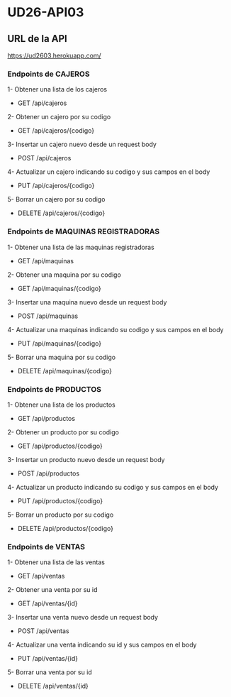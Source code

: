 # UD26-API03

## URL de la API

https://ud2603.herokuapp.com/

### Endpoints de CAJEROS

  1- Obtener una lista de los cajeros
  - GET /api/cajeros
  
  2- Obtener un cajero por su codigo
  - GET /api/cajeros/{codigo}
  
  3- Insertar un cajero nuevo desde un request body
  - POST /api/cajeros
  
  4- Actualizar un cajero indicando su codigo y sus campos en el body
  - PUT /api/cajeros/{codigo}
  
  5- Borrar un cajero por su codigo 
  - DELETE /api/cajeros/{codigo}

### Endpoints de MAQUINAS REGISTRADORAS

  1- Obtener una lista de las maquinas registradoras
  - GET /api/maquinas
  
  2- Obtener una maquina por su codigo
  - GET /api/maquinas/{codigo}
  
  3- Insertar una maquina nuevo desde un request body
  - POST /api/maquinas
  
  4- Actualizar una maquinas indicando su codigo y sus campos en el body
  - PUT /api/maquinas/{codigo}
  
  5- Borrar una maquina por su codigo 
  - DELETE /api/maquinas/{codigo}
  
### Endpoints de PRODUCTOS

  1- Obtener una lista de los productos
  - GET /api/productos
  
  2- Obtener un producto por su codigo
  - GET /api/productos/{codigo}
  
  3- Insertar un producto nuevo desde un request body
  - POST /api/productos
  
  4- Actualizar un producto indicando su codigo y sus campos en el body
  - PUT /api/productos/{codigo}
  
  5- Borrar un producto por su codigo 
  - DELETE /api/productos/{codigo}
  
### Endpoints de VENTAS

  1- Obtener una lista de las ventas
  - GET /api/ventas
  
  2- Obtener una venta por su id
  - GET /api/ventas/{id}
  
  3- Insertar una venta nuevo desde un request body
  - POST /api/ventas
  
  4- Actualizar una venta indicando su id y sus campos en el body
  - PUT /api/ventas/{id}
  
  5- Borrar una venta por su id 
  - DELETE /api/ventas/{id}
